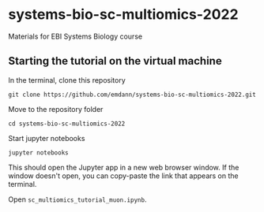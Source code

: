 # systems-bio-sc-multiomics-2022
Materials for EBI Systems Biology course

## Starting the tutorial on the virtual machine

In the terminal, clone this repository
```
git clone https://github.com/emdann/systems-bio-sc-multiomics-2022.git
```

Move to the repository folder 
```
cd systems-bio-sc-multiomics-2022
```

Start jupyter notebooks
```
jupyter notebooks
```
This should open the Jupyter app in a new web browser window. If the window doesn't open, you can copy-paste the link that appears on the terminal. 

Open `sc_multiomics_tutorial_muon.ipynb`.




